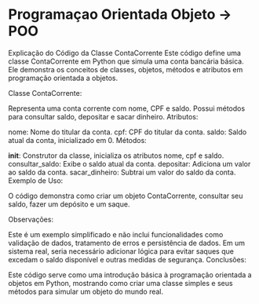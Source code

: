 # Programaçao Orientada Objeto -> POO

Explicação do Código da Classe ContaCorrente
Este código define uma classe ContaCorrente em Python que simula uma conta bancária básica. Ele demonstra os conceitos de classes, objetos, métodos e atributos em programação orientada a objetos.

Classe ContaCorrente:

Representa uma conta corrente com nome, CPF e saldo.
Possui métodos para consultar saldo, depositar e sacar dinheiro.
Atributos:

nome: Nome do titular da conta.
cpf: CPF do titular da conta.
saldo: Saldo atual da conta, inicializado em 0.
Métodos:

__init__: Construtor da classe, inicializa os atributos nome, cpf e saldo.
consultar_saldo: Exibe o saldo atual da conta.
depositar: Adiciona um valor ao saldo da conta.
sacar_dinheiro: Subtrai um valor do saldo da conta.
Exemplo de Uso:

O código demonstra como criar um objeto ContaCorrente, consultar seu saldo, fazer um depósito e um saque.

Observações:

Este é um exemplo simplificado e não inclui funcionalidades como validação de dados, tratamento de erros e persistência de dados.
Em um sistema real, seria necessário adicionar lógica para evitar saques que excedam o saldo disponível e outras medidas de segurança.
Conclusões:

Este código serve como uma introdução básica à programação orientada a objetos em Python, mostrando como criar uma classe simples e seus métodos para simular um objeto do mundo real.
